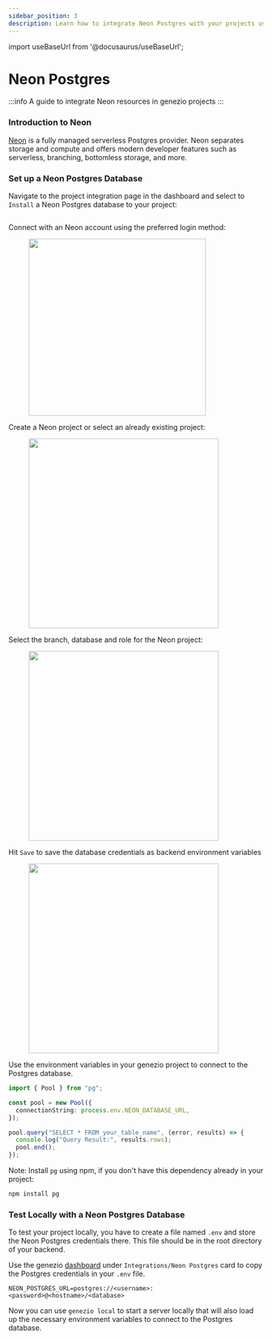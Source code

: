 ```yaml
---
sidebar_position: 3
description: Learn how to integrate Neon Postgres with your projects using our guide. Follow step-by-step instructions for seamless database integration.
---
```


import useBaseUrl from '@docusaurus/useBaseUrl';

# Neon Postgres

<head>
  <title>Neon Postgres Integration | Genezio Documentation</title>
</head>
:::info
A guide to integrate Neon resources in genezio projects
:::

### Introduction to Neon

[Neon](https://neon.tech/) is a fully managed serverless Postgres provider. Neon separates storage and compute and offers modern developer features such as serverless, branching, bottomless storage, and more.

### Set up a Neon Postgres Database

Navigate to the project integration page in the dashboard and select to `Install` a Neon Postgres database to your project:

<figure style={{textAlign:"center", marginLeft:"0"}}><img style={{cursor:"pointer"}} src={useBaseUrl("/img/integrations.webp")} alt=""/><figcaption></figcaption></figure>

Connect with an Neon account using the preferred login method:

<figure style={{textAlign:"center", marginLeft:"0"}}><img style={{cursor:"pointer"}} src={useBaseUrl("/img/image (47) (1).webp")} alt="" width="350"/><figcaption></figcaption></figure>

Create a Neon project or select an already existing project:

<figure style={{textAlign:"center", marginLeft:"0"}}><img style={{cursor:"pointer"}} src={useBaseUrl("/img/image (48).webp")} alt="" width="375"/><figcaption></figcaption></figure>

Select the branch, database and role for the Neon project:

<figure style={{textAlign:"center", marginLeft:"0"}}><img style={{cursor:"pointer"}} src={useBaseUrl("/img/image (49).webp")} alt="" width="375"/><figcaption></figcaption></figure>

Hit `Save` to save the database credentials as backend environment variables

<figure style={{textAlign:"center", marginLeft:"0"}}><img style={{cursor:"pointer"}} src={useBaseUrl("/img/image (50).webp")} alt="" width="375"/><figcaption></figcaption></figure>

Use the environment variables in your genezio project to connect to the Postgres database.

<!-- {% code title="index.ts" %} -->

```typescript title="index.ts"
import { Pool } from "pg";

const pool = new Pool({
  connectionString: process.env.NEON_DATABASE_URL,
});

pool.query("SELECT * FROM your_table_name", (error, results) => {
  console.log("Query Result:", results.rows);
  pool.end();
});
```

<!-- {% endcode %} -->

Note: Install `pg` using npm, if you don't have this dependency already in your project:

```bash
npm install pg
```

### Test Locally with a Neon Postgres Database

To test your project locally, you have to create a file named `.env` and store the Neon Postgres credentials there. This file should be in the root directory of your backend.

Use the genezio [dashboard](https://app.genez.io) under `Integrations/Neon Postgres` card to copy the Postgres credentials in your `.env` file.

<!-- {% code title=".env" %} -->

```fallback title=".env"
NEON_POSTGRES_URL=postgres://<username>:<password>@<hostname>/<database>
```

<!-- {% endcode %} -->

Now you can use `genezio local` to start a server locally that will also load up the necessary environment variables to connect to the Postgres database.

